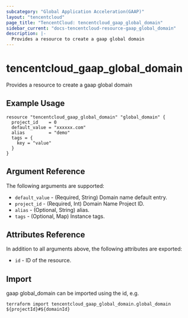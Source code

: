 ```yaml
---
subcategory: "Global Application Acceleration(GAAP)"
layout: "tencentcloud"
page_title: "TencentCloud: tencentcloud_gaap_global_domain"
sidebar_current: "docs-tencentcloud-resource-gaap_global_domain"
description: |-
  Provides a resource to create a gaap global domain
---
```


# tencentcloud_gaap_global_domain

Provides a resource to create a gaap global domain

## Example Usage

```hcl
resource "tencentcloud_gaap_global_domain" "global_domain" {
  project_id    = 0
  default_value = "xxxxxx.com"
  alias         = "demo"
  tags = {
    key = "value"
  }
}
```

## Argument Reference

The following arguments are supported:

* `default_value` - (Required, String) Domain name default entry.
* `project_id` - (Required, Int) Domain Name Project ID.
* `alias` - (Optional, String) alias.
* `tags` - (Optional, Map) Instance tags.

## Attributes Reference

In addition to all arguments above, the following attributes are exported:

* `id` - ID of the resource.



## Import

gaap global_domain can be imported using the id, e.g.

```
terraform import tencentcloud_gaap_global_domain.global_domain ${projectId}#${domainId}
```

